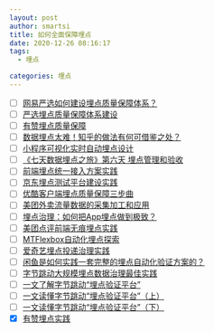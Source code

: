 ```yaml
---
layout: post
author: smartsi
title: 如何全面保障埋点
date: 2020-12-26 08:16:17
tags:
  - 埋点

categories: 埋点
---
```


- [ ] [网易严选如何建设埋点质量保障体系？](https://mp.weixin.qq.com/s/uJd9wo9Ftsv_qXW64_yvzg)
- [ ] [严选埋点质量保障体系建设](https://mp.weixin.qq.com/s/Yb-YcylBH5Wj85AwpkuKYw)
- [ ] [有赞埋点质量保障](https://mp.weixin.qq.com/s/U1EN7g-GHmAPxJelZd_nFQ)
- [ ] [数据埋点太难！知乎的做法有何可借鉴之处？](https://mp.weixin.qq.com/s/IvGkPnYdifuAzrUV3MTyhA)
- [ ] [小程序可视化实时自动埋点设计](https://mp.weixin.qq.com/s/g37cB0Qvn112yXpkrHKgnQ)
- [ ] [《七天数据埋点之旅》第六天 埋点管理和验收](https://mp.weixin.qq.com/s/nIuFWLCu139KW3LqYuX2TA)
- [ ] [前端埋点统一接入方案实践](https://mp.weixin.qq.com/s/Q1p-q2JAYoGb8Fz8O01b_A)
- [ ] [京东埋点测试平台建设实践](https://mp.weixin.qq.com/s/UOUjW6xp6oXKma9-GKeFYQ)
- [ ] [优酷客户端埋点质量保障三步曲](https://www.infoq.cn/article/pxkVQ5jB4q7efYV2Cw5C)
- [ ] [美团外卖流量数据的采集加工和应用](https://mp.weixin.qq.com/s/0qZh6YDqbV4DXhMV6drjTw)
- [ ] [埋点治理：如何把App埋点做到极致？](https://mp.weixin.qq.com/s/O_02RsP9U2N4cXQH5rc0zQ)
- [ ] [美团点评前端无痕埋点实践](https://mp.weixin.qq.com/s/ybf9eIJuvOJFRPql4WWh1w)
- [ ] [MTFlexbox自动化埋点探索](https://mp.weixin.qq.com/s/aJcboLm5MYiGW-QC8AHHyQ)
- [ ] [爱奇艺埋点投递治理实践](https://mp.weixin.qq.com/s/Z0GbbZpW81fr2vIrs3iSTQ)
- [ ] [闲鱼是如何实践一套完整的埋点自动化验证方案的？](https://mp.weixin.qq.com/s/jzFZUuj8C5mTUTZjjJ63GQ)
- [ ] [字节跳动大规模埋点数据治理最佳实践](https://mp.weixin.qq.com/s/TXq333oqraKAqfSXXMrHMQ)
- [ ] [一文了解字节跳动“埋点验证平台”](https://mp.weixin.qq.com/s/4SnwKSswo0LJDUg6NoaAQw)
- [ ] [一文读懂字节跳动“埋点验证平台”（上）](https://mp.weixin.qq.com/s/DFzXbWyBCANw0HtrunZx0w)
- [ ] [一文读懂字节跳动“埋点验证平台”（下）](https://mp.weixin.qq.com/s/r1_VK_my4lWGW8VS34X1iA)
- [x] [有赞埋点实践](https://smartsi.blog.csdn.net/article/details/127595217)
